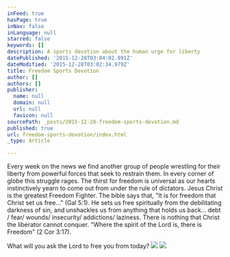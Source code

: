 ```yaml
---
inFeed: true
hasPage: true
inNav: false
inLanguage: null
starred: false
keywords: []
description: A sports devotion about the human urge for liberty
datePublished: '2015-12-28T03:04:02.891Z'
dateModified: '2015-12-28T03:02:34.979Z'
title: Freedom Sports Devotion
author: []
authors: []
publisher:
  name: null
  domain: null
  url: null
  favicon: null
sourcePath: _posts/2015-12-28-freedom-sports-devotion.md
published: true
url: freedom-sports-devotion/index.html
_type: Article

---
```

Every week on the news we find another group of
people wrestling for their liberty from powerful 
forces that seek to restrain them. In every corner of 
globe this struggle rages. The thirst for freedom is universal as our hearts instinctively yearn to come out from 
under the rule of dictators. Jesus Christ is the greatest 
Freedom Fighter. The bible says that, "It is for freedom that Christ set us free..." (Gal 5:1). He sets us free 
spiritually from the debilitating darkness of sin, and 
unshackles us from anything that holds us back... debt / 
fear/ wounds/ insecurity/ addictions/ laziness. There is 
nothing that Christ the liberator cannot conquer.
"Where the spirit of the Lord is, there is Freedom" 
(2 Cor 3:17). 

What will you ask the Lord to free you from today?
![](https://the-grid-user-content.s3-us-west-2.amazonaws.com/6f8adebf-720f-40a2-82ba-12923276aca8.jpg)
![](https://the-grid-user-content.s3-us-west-2.amazonaws.com/d2265121-5c09-4ad0-ac04-3bad647fde75.jpg)